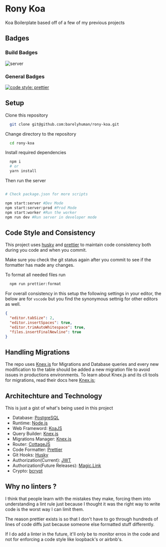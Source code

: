 # Rony Koa

Koa Boilerplate based off of a few of my previous projects

## Badges

### Build Badges

![server](https://github.com/barelyhuman/rony-koa/workflows/server/badge.svg)

### General Badges

[![code style: prettier](https://img.shields.io/badge/code_style-prettier-ff69b4.svg)](https://github.com/prettier/prettier)

## Setup

Clone this repository

```sh
  git clone git@github.com:barelyhuman/rony-koa.git
```

Change directory to the repository

```sh
  cd rony-koa
```

Install required dependencies

```sh
  npm i
  # or
  yarn install
```

Then run the server

```sh

# Check package.json for more scripts

npm start:server #Dev Mode
npm start:server:prod #Prod Mode
npm start:worker #Run the worker
npm run dev #Run server in developer mode

```

## Code Style and Consistency

This project uses [husky](https://github.com/typicode/husky) and [prettier](https://github.com/prettier/prettier) to maintain code consistency both during you code and when you commit.

Make sure you check the git status again after you commit to see if the formatter has made any changes.

To format all needed files run

```bash
  npm run prettier:format
```

For overall consistency in this setup the following settings in your editor, the below are for `vscode` but you find the synonymous settnig for other editors as well.

```json
{
  "editor.tabSize": 2,
  "editor.insertSpaces": true,
  "editor.trimAutoWhitespace": true,
  "files.insertFinalNewline": true
}
```

## Handling Migrations

The repo uses [Knex.js](http://knexjs.org/) for Migrations and Database queries and every new modification to the table should be added a new migration file to avoid issues in productions environments. To learn about Knex.js and its cli tools for migrations, read their docs here [Knex.js](http://knexjs.org/#Migrations);

## Architechture and Technology

This is just a gist of what's being used in this project

- Database: [PostgreSQL](https://www.postgresql.org/)
- Runtime: [Node.js](https://nodejs.org/)
- Web Frameword: [KoaJS](https://koajs.com/)
- Query Builder: [Knex.js](http://knexjs.org/)
- Migrations Manager: [Knex.js](http://knexjs.org/)
- Router: [CottageJS](https://github.com/therne/cottage)
- Code Formatter: [Prettier](https://github.com/prettier/prettier)
- Git Hooks: [Husky](https://github.com/typicode/husky)
- Authorization(Current): [JWT](https://www.npmjs.com/package/jsonwebtoken)
- Authorization(Future Releases): [Magic.Link](https://magic.link/)
- Crypto: [bcrypt](https://www.npmjs.com/package/bcrypt)

## Why no linters ?

I think that people learn with the mistakes they make, forcing them into understanding a lint rule just because I thought it was the right way to write code is the worst way I can limit them.

The reason prettier exists is so that I don't have to go through hundreds of lines of code diffs just because someone else formatted stuff differently.

If I do add a linter in the future, it'll only be to monitor erros in the code and not for enforcing a code style like loopback's or airbnb's.
